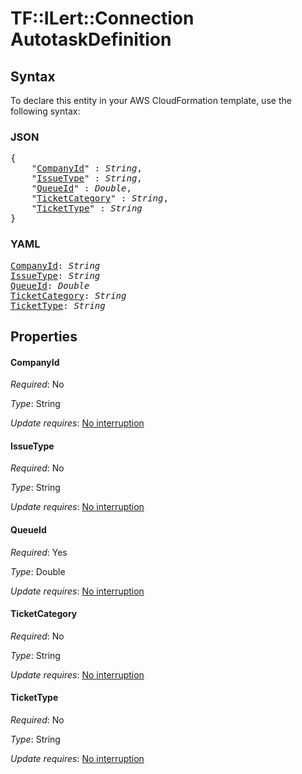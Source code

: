 # TF::ILert::Connection AutotaskDefinition

## Syntax

To declare this entity in your AWS CloudFormation template, use the following syntax:

### JSON

<pre>
{
    "<a href="#companyid" title="CompanyId">CompanyId</a>" : <i>String</i>,
    "<a href="#issuetype" title="IssueType">IssueType</a>" : <i>String</i>,
    "<a href="#queueid" title="QueueId">QueueId</a>" : <i>Double</i>,
    "<a href="#ticketcategory" title="TicketCategory">TicketCategory</a>" : <i>String</i>,
    "<a href="#tickettype" title="TicketType">TicketType</a>" : <i>String</i>
}
</pre>

### YAML

<pre>
<a href="#companyid" title="CompanyId">CompanyId</a>: <i>String</i>
<a href="#issuetype" title="IssueType">IssueType</a>: <i>String</i>
<a href="#queueid" title="QueueId">QueueId</a>: <i>Double</i>
<a href="#ticketcategory" title="TicketCategory">TicketCategory</a>: <i>String</i>
<a href="#tickettype" title="TicketType">TicketType</a>: <i>String</i>
</pre>

## Properties

#### CompanyId

_Required_: No

_Type_: String

_Update requires_: [No interruption](https://docs.aws.amazon.com/AWSCloudFormation/latest/UserGuide/using-cfn-updating-stacks-update-behaviors.html#update-no-interrupt)

#### IssueType

_Required_: No

_Type_: String

_Update requires_: [No interruption](https://docs.aws.amazon.com/AWSCloudFormation/latest/UserGuide/using-cfn-updating-stacks-update-behaviors.html#update-no-interrupt)

#### QueueId

_Required_: Yes

_Type_: Double

_Update requires_: [No interruption](https://docs.aws.amazon.com/AWSCloudFormation/latest/UserGuide/using-cfn-updating-stacks-update-behaviors.html#update-no-interrupt)

#### TicketCategory

_Required_: No

_Type_: String

_Update requires_: [No interruption](https://docs.aws.amazon.com/AWSCloudFormation/latest/UserGuide/using-cfn-updating-stacks-update-behaviors.html#update-no-interrupt)

#### TicketType

_Required_: No

_Type_: String

_Update requires_: [No interruption](https://docs.aws.amazon.com/AWSCloudFormation/latest/UserGuide/using-cfn-updating-stacks-update-behaviors.html#update-no-interrupt)

